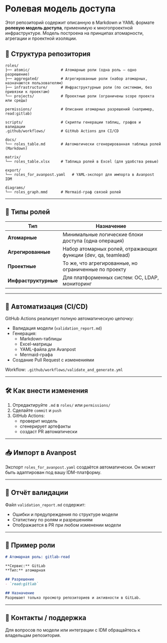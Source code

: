 # Ролевая модель доступа

Этот репозиторий содержит описанную в Markdown и YAML формате **ролевую модель доступа**, применимую к многопроектной инфраструктуре. Модель построена на принципах атомарности, агрегации и проектной изоляции.

## 📂 Структура репозитория

```text
roles/
├── atomic/              # Атомарные роли (одна роль — одно разрешение)
├── aggregated/          # Агрегированные роли (набор атомарных, назначаются пользователям)
├── infrastructure/      # Инфраструктурные роли (по системам, без привязки к проектам)
└── projects/            # Проектные роли (ограничены scope проекта или среды)

permissions/             # Описание атомарных разрешений (например, read:gitlab)

scripts/                 # Скрипты генерации таблиц, графов и валидации
.github/workflows/       # GitHub Actions для CI/CD

docs/
└── roles_table.md       # Автоматически сгенерированная таблица ролей (Markdown)

matrix/
└── roles_table.xlsx     # Таблица ролей в Excel (для удобства ревью)

export/
└── roles_for_avanpost.yaml   # YAML-экспорт для импорта в Avanpost IDM

diagrams/
└── roles_graph.mmd      # Mermaid-граф связей ролей
```

---

## 🔑 Типы ролей

| Тип                | Назначение                                                |
|--------------------|-----------------------------------------------------------|
| **Атомарные**      | Минимальные логические блоки доступа (одна операция)      |
| **Агрегированные** | Набор атомарных ролей, отражающих функции (dev, qa, teamlead) |
| **Проектные**      | То же, что агрегированные, но ограниченные по проекту     |
| **Инфраструктурные** | Для платформенных систем: ОС, LDAP, мониторинг           |

---

## 🚀 Автоматизация (CI/CD)

GitHub Actions реализует полную автоматическую цепочку:

- Валидация модели (`validation_report.md`)
- Генерация:
  - Markdown-таблицы
  - Excel-матрицы
  - YAML-файла для Avanpost
  - Mermaid-графа
- Создание Pull Request с изменениями

Workflow: `.github/workflows/validate_and_generate.yml`

---

## 🛠 Как внести изменения

1. Отредактируйте `.md` в `roles/` или `permissions/`
2. Сделайте `commit` и `push`
3. GitHub Actions:
   - проверит модель
   - сгенерирует артефакты
   - создаст PR автоматически

---

## 📥 Импорт в Avanpost

Экспорт `roles_for_avanpost.yaml` создаётся автоматически. Он может быть адаптирован под вашу IDM-платформу.

---

## 📄 Отчёт валидации

Файл `validation_report.md` содержит:

- Ошибки и предупреждения по структуре модели
- Статистику по ролям и разрешениям
- Отображается в PR при любом изменении модели

---

## 📎 Пример роли

```markdown
# Атомарная роль: gitlab-read

**Сервис:** GitLab  
**Тип:** атомарная

## Разрешение
- `read:gitlab`

## Назначение
Разрешает только просмотр репозиториев и активности в GitLab.
```

---

## 📌 Контакты / поддержка

Для вопросов по модели или интеграции с IDM обращайтесь к владельцам репозитория.
